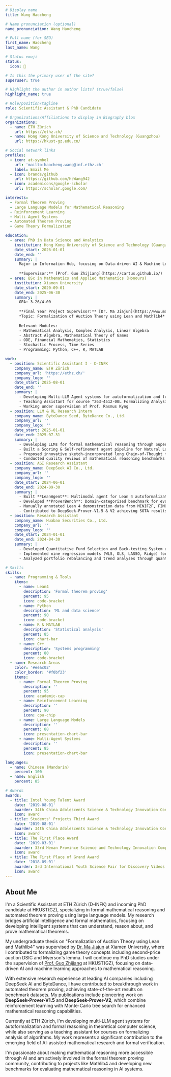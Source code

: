 ```yaml
---
# Display name
title: Wang Haocheng

# Name pronunciation (optional)
name_pronunciation: Wang Haocheng

# Full name (for SEO)
first_name: Haocheng
last_name: Wang

# Status emoji
status:
  icon: 🧠

# Is this the primary user of the site?
superuser: true

# Highlight the author in author lists? (true/false)
highlight_name: true

# Role/position/tagline
role: Scientific Assistant & PhD Candidate

# Organizations/Affiliations to display in Biography blox
organizations:
  - name: ETH Zürich
    url: https://ethz.ch/
  - name: Hong Kong University of Science and Technology (Guangzhou)
    url: https://hkust-gz.edu.cn/

# Social network links
profiles:
  - icon: at-symbol
    url: 'mailto:haocheng.wang@inf.ethz.ch'
    label: Email Me
  - icon: brands/github
    url: https://github.com/hcWang942
  - icon: academicons/google-scholar
    url: https://scholar.google.com/

interests:
  - Formal Theorem Proving
  - Large Language Models for Mathematical Reasoning
  - Reinforcement Learning
  - Multi-Agent Systems
  - Automated Theorem Proving
  - Game Theory Formalization

education:
  - area: PhD in Data Science and Analytics
    institution: Hong Kong University of Science and Technology (Guangzhou)
    date_start: 2026-01-01
    date_end: ''
    summary: |
      Major in Information Hub, focusing on Data-driven AI & Machine Learning
      
      **Supervisor:** [Prof. Guo Zhijiang](https://cartus.github.io/)
  - area: BSc in Mathematics and Applied Mathematics (Honours)
    institution: Xiamen University
    date_start: 2020-09-01
    date_end: 2025-06-30
    summary: |
      GPA: 3.26/4.00
      
      **Final Year Project Supervisor:** [Dr. Ma Jiajun](https://www.majiajun.org/)  
      *Topic: Formalization of Auction Theory using Lean and Mathlib4*
      
      Relevant Modules:
      - Mathematical Analysis, Complex Analysis, Linear Algebra
      - Abstract Algebra, Mathematical Theory of Games
      - ODE, Financial Mathematics, Statistics
      - Stochastic Process, Time Series
      - Programming: Python, C++, R, MATLAB

work:
  - position: Scientific Assistant I - D-INFK
    company_name: ETH Zürich
    company_url: 'https://ethz.ch/'
    company_logo: ''
    date_start: 2025-08-01
    date_end: ''
    summary: |
      - Developing Multi-LLM Agent systems for autoformalization and formal reasoning in Theoretical Computer Science
      - Teaching Assistant for course "263-4512-00L Formalizing Analysis of Algorithms"
      - Working under supervision of Prof. Rasmus Kyng
  - position: LLM & RL Research Intern
    company_name: ByteDance Seed, ByteDance Co., Ltd.
    company_url: ''
    company_logo: ''
    date_start: 2025-01-01
    date_end: 2025-07-31
    summary: |
      - Developing LLMs for formal mathematical reasoning through Supervised Fine-Tuning approaches
      - Built a Scoring & Self-refinement agent pipeline for Natural Language Proof
      - Proposed innovative sketch-incorporated long Chain-of-Thought formal reasoning method
      - Conducted quality reviews of mathematical reasoning benchmarks (miniF2F, FIMO, Putnam)
  - position: AGI Research Assistant
    company_name: DeepSeek AI Co., Ltd.
    company_url: ''
    company_logo: ''
    date_start: 2024-06-01
    date_end: 2024-09-30
    summary: |
      - Built **LeanAgent**: Multimodal agent for Lean 4 autoformalization tasks
      - Developed **ProverBench**: Domain-categorized benchmark for evaluating LLMs (325 problems)
      - Manually annotated Lean 4 demonstration data from MINIF2F, FIMO, and IMO problems
      - Contributed to DeepSeek-Prover-V1.5 & V2 achieving SOTA results on mathematical reasoning benchmarks
  - position: Research Assistant
    company_name: Huabao Securities Co., Ltd.
    company_url: ''
    company_logo: ''
    date_start: 2024-01-01
    date_end: 2024-04-30
    summary: |
      - Developed Quantitative Fund Selection and Back-testing System using Python
      - Implemented nine regression models (WLS, OLS, LASSO, Ridge) for quantitative position estimation
      - Analyzed portfolio rebalancing and trend analyses through quantitative strategies

# Skills
skills:
  - name: Programming & Tools
    items:
      - name: Lean4
        description: 'Formal theorem proving'
        percent: 95
        icon: code-bracket
      - name: Python
        description: 'ML and data science'
        percent: 90
        icon: code-bracket
      - name: R & MATLAB
        description: 'Statistical analysis'
        percent: 85
        icon: chart-bar
      - name: C++
        description: 'Systems programming'
        percent: 80
        icon: code-bracket
  - name: Research Areas
    color: '#eeac02'
    color_border: '#f0bf23'
    items:
      - name: Formal Theorem Proving
        description: ''
        percent: 95
        icon: academic-cap
      - name: Reinforcement Learning
        description: ''
        percent: 90
        icon: cpu-chip
      - name: Large Language Models
        description: ''
        percent: 88
        icon: presentation-chart-bar
      - name: Multi-Agent Systems
        description: ''
        percent: 85
        icon: presentation-chart-bar

languages:
  - name: Chinese (Mandarin)
    percent: 100
  - name: English
    percent: 85

# Awards
awards:
  - title: Intel Young Talent Award
    date: '2019-08-01'
    awarder: 34th China Adolescents Science & Technology Innovation Contest
    icon: award
  - title: Students' Projects Third Award
    date: '2019-08-01'
    awarder: 34th China Adolescents Science & Technology Innovation Contest
    icon: award
  - title: The First Place Award
    date: '2019-03-01'
    awarder: 33rd Henan Province Science and Technology Innovation Competition
    icon: award
  - title: The First Place of Grand Award
    date: '2018-09-01'
    awarder: 3rd International Youth Science Fair for Discovery Videos
    icon: award
---
```


## About Me

I'm a Scientific Assistant at ETH Zürich (D-INFK) and incoming PhD candidate at HKUST(GZ), specializing in formal mathematical reasoning and automated theorem proving using large language models. My research bridges artificial intelligence and formal mathematics, focusing on developing intelligent systems that can understand, reason about, and prove mathematical theorems.

My undergraduate thesis on "Formalization of Auction Theory using Lean and Mathlib4" was supervised by [Dr. Ma Jiajun](https://www.majiajun.org/) at Xiamen University, where I contributed to formalizing game theory concepts including second-price auction DSIC and Myerson's lemma. I will continue my PhD studies under the supervision of [Prof. Guo Zhijiang](https://cartus.github.io/) at HKUST(GZ), focusing on data-driven AI and machine learning approaches to mathematical reasoning.

With extensive research experience at leading AI companies including DeepSeek AI and ByteDance, I have contributed to breakthrough work in automated theorem proving, achieving state-of-the-art results on benchmark datasets. My publications include pioneering work on **DeepSeek-Prover-V1.5** and **DeepSeek-Prover-V2**, which combine reinforcement learning with Monte-Carlo tree search for enhanced mathematical reasoning capabilities.

Currently at ETH Zürich, I'm developing multi-LLM agent systems for autoformalization and formal reasoning in theoretical computer science, while also serving as a teaching assistant for courses on formalizing analysis of algorithms. My work represents a significant contribution to the emerging field of AI-assisted mathematical research and formal verification.

I'm passionate about making mathematical reasoning more accessible through AI and am actively involved in the formal theorem proving community, contributing to projects like Mathlib4 and developing new benchmarks for evaluating mathematical reasoning in AI systems.